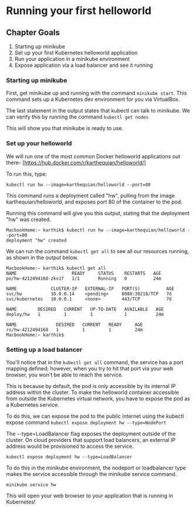 # Running your first helloworld

## Chapter Goals

1. Starting up minikube
2. Set up your first Kubernetes helloworld application
3. Run your application in a minikube environment
4. Expose application via a load balancer and see it running

### Starting up minikube

First, get minikube up and running with the command `minikube start`. This command sets up a Kubernetes dev environment for you via VirtualBox.

The last statement in the output states that kubectl can talk to minikube. We can verify this by running the command `kubectl get nodes`

This will show you that minikube is ready to use.

### Set up your helloworld

We will run one of the most common Docker helloworld applications out there- [https://hub.docker.com/r/karthequian/helloworld/]

To run this, type:

```
kubectl run hw --image=karthequian/helloworld --port=80
```

This command runs a deployment called "hw", pulling from the image karthequian/helloworld, and exposes port 80 of the container to the pod.

Running this command will give you this output, stating that the deployment "hw" was created.

```
MacbookHome:~ karthik$ kubectl run hw --image=karthequian/helloworld --port=80
deployment "hw" created
```

We can run the command `kubectl get all` to see all our resources running, as shown in the output below.

```
MacbookHome:~ karthik$ kubectl get all
NAME                     READY     STATUS    RESTARTS   AGE
po/hw-4212494168-zkv1f   1/1       Running   0          24m

NAME             CLUSTER-IP   EXTERNAL-IP   PORT(S)          AGE
svc/hw           10.0.0.14    <pending>     8080:30218/TCP   7d
svc/kubernetes   10.0.0.1     <none>        443/TCP          7d

NAME        DESIRED   CURRENT   UP-TO-DATE   AVAILABLE   AGE
deploy/hw   1         1         1            1           24m

NAME               DESIRED   CURRENT   READY     AGE
rs/hw-4212494168   1         1         1         24m
MacbookHome:~ karthik$
```

### Setting up a load balancer
You'll notice that in the `kubectl get all` command, the service has a port mapping defined; however, when you try to hit that port via your web browser, you won't be able to reach the service.

This is because by default, the pod is only accessible by its internal IP address within the cluster. To make the helloworld container accessible from outside the Kubernetes virtual network, you have to expose the pod as a Kubernetes service.

To do this, we can expose the pod to the public internet using the kubectl expose command
`kubectl expose deployment hw --type=NodePort`

The --type=LoadBalancer flag exposes the deployment outside of the cluster. On cloud providers that support load balancers, an external IP address would be provisioned to access the service.

`kubectl expose deployment hw --type=LoadBalancer`

To do this in the minikube environment, the nodeport or loadbalancer type makes the service accessible through the minikube service command.

`minikube service hw`

This will open your web browser to your application that is running in Kubernetes!
